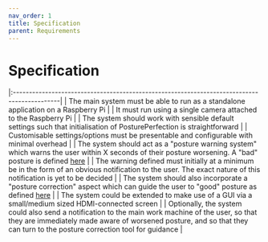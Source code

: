 ```yaml
---
nav_order: 1
title: Specification
parent: Requirements
---
```


# Specification

|:--------------------------------------------------------------------------------------------|
| The main system must be able to run as a standalone application on a Raspberry Pi           | 
| It must run using a single camera attached to the Raspberry Pi                              |
| The system should work with sensible default settings such that initialisation of PosturePerfection is straightforward           |
| Customisable settings/options must be presentable and configurable with minimal overhead    |
| The system should act as a "posture warning system" which warns the user within X seconds of their posture worsening. A "bad" posture is defined [here](tbc)    |
| The warning defined must initially at a minimum be in the form of an obvious notification to the user. The exact nature of this notification is yet to be decided    |
| The system should also incorporate a "posture correction" aspect which can guide the user to "good" posture as defined [here](tbc)    |
| The system could be extended to make use of a GUI via a small/medium sized HDMI-connected screen    |
| Optionally, the system could also send a notification to the main work machine of the user, so that they are immediately made aware of worsened posture, and so that they can turn to the posture correction tool for guidance    |
